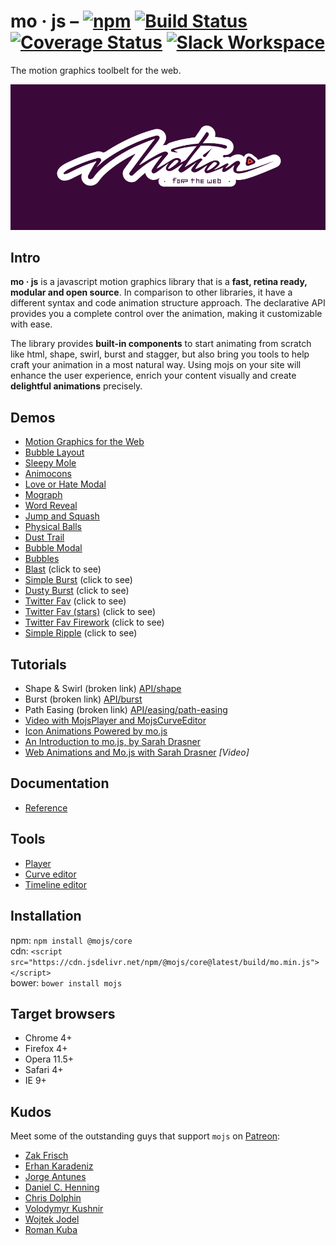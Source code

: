 # mo · js – [![npm](https://img.shields.io/npm/v/@mojs/core.svg)](https://www.npmjs.com/package/@mojs/core) [![Build Status](https://travis-ci.org/mojs/mojs.svg?branch=master)](https://travis-ci.org/mojs/mojs) [![Coverage Status](https://coveralls.io/repos/legomushroom/mojs/badge.svg?branch=master)](https://coveralls.io/r/legomushroom/mojs?branch=master) [![Slack Workspace](https://img.shields.io/badge/style-join-ff69b4.svg?label=slack%20workspace)](https://mojs.slack.com)

The motion graphics toolbelt for the web.

![mo · js](logo.png "mo · js")

## Intro
**mo · js** is a javascript motion graphics library that is a **fast, retina ready, modular and open source**. In comparison to other libraries, it have a different syntax and code animation structure approach. The declarative API provides you a complete control over the animation, making it customizable with ease.

The library provides **built-in components** to start animating from scratch like html, shape, swirl, burst and stagger, but also bring you tools to help craft your animation in a most natural way. Using mojs on your site will enhance the user experience, enrich your content visually and create **delightful animations** precisely.

## Demos
- [Motion Graphics for the Web](https://codepen.io/sol0mka/full/ogOYJj/)
- [Bubble Layout](https://codepen.io/sol0mka/full/yNOage/)
- [Sleepy Mole](https://codepen.io/sol0mka/full/OyzBXR)
- [Animocons](https://tympanus.net/Development/Animocons/)
- [Love or Hate Modal](https://codepen.io/sol0mka/full/812699ce32c9a7aeb70c9384b32a533a/)
- [Mograph](https://codepen.io/sol0mka/full/39427561a8a0b15d7896480a7d96d3d1/)
- [Word Reveal](https://codepen.io/sol0mka/full/c94452fb65dbf676b0ae8a12d4267473/)
- [Jump and Squash](https://codepen.io/sol0mka/full/pEagoL/)
- [Physical Balls](https://codepen.io/sol0mka/full/7315f4364360ec87a6655d33782702fe/)
- [Dust Trail](https://codepen.io/sol0mka/full/633e6aa52d40691cca2f2cda91650bae/)
- [Bubble Modal](https://codepen.io/sol0mka/full/3c49de2d7d0ca3e92bf5db5bf7a2687d/)
- [Bubbles](https://codepen.io/sol0mka/full/2ef10ed42ff535182c31cd1dbb81e453/)
- [Blast](https://codepen.io/sol0mka/full/699cfc8716a13e0e1c15105af2b6fb95/) (click to see)
- [Simple Burst](https://codepen.io/sol0mka/full/6caf96461207a5caa9226fbd2631569d/) (click to see)
- [Dusty Burst](https://codepen.io/sol0mka/full/03e9d8f2fbf886aa1505c61c81d782a0/) (click to see)
- [Twitter Fav](https://codepen.io/sol0mka/full/wWdRLk/) (click to see)
- [Twitter Fav (stars)](https://codepen.io/sol0mka/full/PzmAym/) (click to see)
- [Twitter Fav Firework](https://codepen.io/sol0mka/full/xOAKKA/) (click to see)
- [Simple Ripple](https://codepen.io/sol0mka/full/XKdWJg/) (click to see)

## Tutorials
- Shape & Swirl (broken link) [API/shape](/api/shape.md)
- Burst (broken link) [API/burst](/api/burst.md)
- Path Easing (broken link) [API/easing/path-easing](/api/easing/path-easing.md)
- [Video with MojsPlayer and MojsCurveEditor](https://vimeo.com/185587462)
- [Icon Animations Powered by mo.js](https://tympanus.net/codrops/2016/02/23/icon-animations-powered-by-mo-js/)
- [An Introduction to mo.js, by Sarah Drasner](https://css-tricks.com/introduction-mo-js/)
- [Web Animations and Mo.js with Sarah Drasner](https://www.youtube.com/watch?v=yRxWa8lXasI) *[Video]*

## Documentation
- [Reference](/api)

## Tools
- [Player](https://github.com/mojs-contrib/mojs-player)
- [Curve editor](https://github.com/mojs-contrib/mojs-curve-editor)
- [Timeline editor](https://github.com/mojs-contrib/mojs-timeline-editor)

## Installation
npm: `npm install @mojs/core`  
cdn: `<script src="https://cdn.jsdelivr.net/npm/@mojs/core@latest/build/mo.min.js"></script>`  
bower: `bower install mojs`

## Target browsers
- Chrome 4+
- Firefox 4+
- Opera 11.5+
- Safari 4+
- IE 9+

## Kudos
Meet some of the outstanding guys that support `mojs` on [Patreon](https://patreon.com/user?u=3219311&utm_medium=social&utm_source=twitter&utm_campaign=creatorshare):

- [Zak Frisch](https://github.com/zfrisch)
- [Erhan Karadeniz](https://twitter.com/erhankaradeniz)
- [Jorge Antunes](https://github.com/stoikerty)
- [Daniel C. Henning](https://github.com/danielsdesk)
- [Chris Dolphin](https://github.com/likethemammal)
- [Volodymyr Kushnir](https://twitter.com/VovaKushnir)
- [Wojtek Jodel]()
- [Roman Kuba](https://github.com/codebryo)
